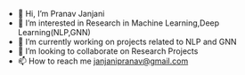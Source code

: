 - 👋 Hi, I’m Pranav Janjani
- 👀 I’m interested in Research in Machine Learning,Deep Learning(NLP,GNN)
- 🌱 I’m currently working on projects related to NLP and GNN
- 💞️ I’m looking to collaborate on Research Projects 
- 📫 How to reach me janjanipranav@gmail.com 

<!---
pranavjanjani/pranavjanjani is a ✨ special ✨ repository because its `README.md` (this file) appears on your GitHub profile.
You can click the Preview link to take a look at your changes.
--->
